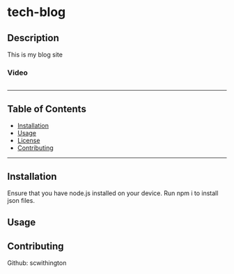 # tech-blog
## Description
This is my blog site

### Video
![]()

- - - - - - - - - - - - - - - - - -

## Table of Contents
- [Installation](#installation)
- [Usage](#usage)
- [License](#license)
- [Contributing](#contributing)

- - - - - - - - - - - - - - - - - -

## Installation
Ensure that you have node.js installed on your device. Run npm i to install json files.

## Usage


## Contributing
Github: scwithington